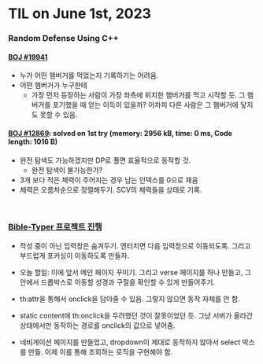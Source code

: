 # **TIL on June 1st, 2023**

### Random Defense Using C++
#### [BOJ #19941](/Problem%20Solving/boj/random%20defense/19941-06-01-2023.cpp)
* 누가 어떤 햄버거를 먹었는지 기록하기는 어려움.
* 어떤 햄버거가 누구한테 
  - 가장 먼저 등장하는 사람이 가장 좌측에 위치한 햄버거를 먹고 시작할 듯. 그 햄버거를 포기했을 때 얻는 이득이 있을까? 어차피 다른 사람은 그 햄버거에 닿지도 못할 수 있음.


#### [BOJ #12869](/Problem%20Solving/boj/random%20defense/12869-06-01-2023.cpp): solved on 1st try (memory: 2956 kB, time: 0 ms, Code length: 1016 B)
* 완전 탐색도 가능하겠지만 DP로 풀면 효율적으로 동작할 것.
  - 완전 탐색이 불가능한가?
* 3개 보다 적은 체력이 주어지는 경우 남는 인덱스를 0으로 채움
* 체력은 오름차순으로 정렬해두기. SCV의 체력들을 상태로 기록.

<br>

### [Bible-Typer 프로젝트 진행](https://github.com/neppiness/typer-bible)
* 작성 중이 아닌 입력창은 숨겨두기. 엔터치면 다음 입력창으로 이동되도록. 그리고 부드럽게 포커싱이 이동하도록 만들자.
* 오늘 할일: 이에 앞서 메인 페이지 꾸미기. 그리고 verse 페이지를 하나 만들고, 그 안에서 드롭박스로 이동할 성경과 구절을 확인할 수 있게 만들어주기.
* th:attr을 통해서 onclick을 담아줄 수 있음. 그렇지 않으면 동작 자체를 안 함.
* static content에 th:onclick을 두려했던 것이 잘못이었던 듯. 그냥 서버가 올라간 상태에서만 동작하는 경로를 onclick의 값으로 넣어줌.

* 네비게이션 페이지를 만들었고, dropdown이 제대로 동작하지 않아서 select 박스를 만듦. 이제 이를 통해 조회하는 로직을 구현해야 함.